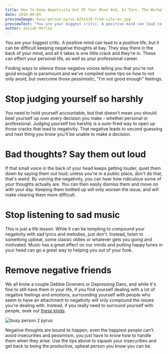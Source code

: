 ```yaml
---
title: How To Keep Negativity Out Of Your Mind And, In Turn, The Workplace
date: 2016-09-01
previewImage: busy-person-pyrus-825x510-from-site-en.jpg
previewText: "You are your biggest critic. A positive mind can lead to a positive life, but it can be difficult keeping negative thoughts at bay. They stay there in the back of your mind, and all it takes is one little crack and they're in. These can effect your personal life, as well as your professional career."
author: Josiah Motley
---
```

You are your biggest critic. A positive mind can lead to a positive life, but it can be difficult keeping negative thoughts at bay. They stay there in the back of your mind, and all it takes is one little crack and they're in. These can effect your personal life, as well as your professional career.

Finding ways to silence those negative voices telling you that you're not good enough is paramount and we've compiled some tips on how to not only avoid, but overcome those pessimistic, "I'm not good enough" feelings.

# Stop judging yourself so harshly

You need to hold yourself accountable, but that doesn't mean you should beat yourself up over every decision you make - whether personal or professional. Judging yourself too harshly is a sure-fired way to open up those cracks that lead to negativity. That negative leads to second guessing and next thing you know you'll be unable to make a decision.

# Bad thoughts? Say them out loud

If that small voice in the back of your head keeps getting louder, quiet them down by saying them out loud; unless you're in a public place, don't do that, that's weird. By voicing the negativity, you can hear how ridiculous some of your thoughts actually are. You can then easily dismiss them and move on with your day. Keeping them bottled up will only worsen the issue, and will make clearing them more difficult.

# Stop listening to sad music

This is just a life lesson. While it can be tempting to compound your negativity with sad lyrics and melodies, just don't. Instead, listen to something upbeat, some classic oldies or whatever gets you going and motivated. Music has a great effect on our minds and putting happy tunes in your head can go a great way to helping you out of your funk.

# Remove negative friends

We all know a couple Debbie Downers or Depressing Dans, and while it's fine to still have them in your life, if you find yourself dealing with a lot of negative feelings and emotions, surrounding yourself with people who seem to have an attachment to negativity will only compound the issues you're dealing with. Instead, if you really need to surround yourself with people, seek out [these kinds](https://pyrus.com/en/blog/2016/08/3-types-friends-successful-people-surround.html).

![busy person 2 pyrus](busy-person-2-pyrus.webp)

Negative thoughts are bound to happen, even the happiest people can't avoid insecurities and pessimism, you just have to know how to handle them when they arise. Use the tips above to squash your insecurities and get back to being the productive, upbeat person you know you can be.